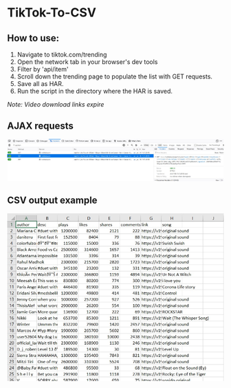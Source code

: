 # TikTok-To-CSV

## How to use:

1. Navigate to tiktok.com/trending
2. Open the network tab in your browser's dev tools
3. Filter by 'api/item'
4. Scroll down the trending page to populate the list with GET requests.
5. Save all as HAR.
6. Run the script in the directory where the HAR is saved.

*Note: Video download links expire* 


## AJAX requests

![](https://github.com/jarrettdev/TikTok-To-CSV/blob/master/resources/AJAX%20Requests.jpg)

## CSV output example

![](https://github.com/jarrettdev/TikTok-To-CSV/blob/master/resources/Example%20CSV.jpg)
